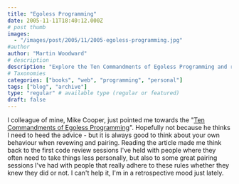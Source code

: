```yaml
---
title: "Egoless Programming"
date: 2005-11-11T18:40:12.000Z
# post thumb
images:
  - "/images/post/2005/11/2005-egoless-programming.jpg"
#author
author: "Martin Woodward"
# description
description: "Explore the Ten Commandments of Egoless Programming and reflect on enhancing collaboration and personal growth in code reviews and pair programming."
# Taxonomies
categories: ["books", "web", "programming", "personal"]
tags: ["blog", "archive"]
type: "regular" # available type (regular or featured)
draft: false
---
```


I colleague of mine, Mike Cooper, just pointed me towards the "[Ten Commandments of Egoless Programming](http://news.zdnet.co.uk/business/employment/0,39020648,2111465,00.htm)". Hopefully not because he thinks I need to heed the advice - but it is always good to think about your own behaviour when revewing and pairing. Reading the article made me think back to the first code review sessions I've held with people where they often need to take things less personally, but also to some great pairing sessions I've had with people that really adhere to these rules whether they knew they did or not. I can't help it, I'm in a retrospective mood just lately.
